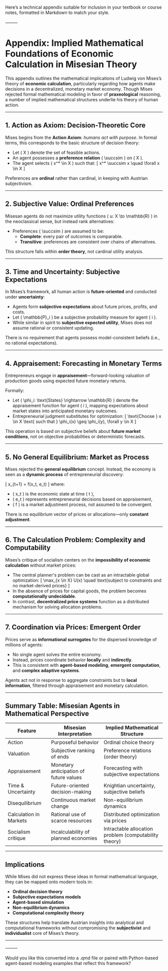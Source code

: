 Here’s a technical appendix suitable for inclusion in your textbook or course notes, formatted in Markdown to match your style.

⸻



# Appendix: Implied Mathematical Foundations of Economic Calculation in Misesian Theory

This appendix outlines the mathematical implications of Ludwig von Mises’s theory of **economic calculation**, particularly regarding how agents make decisions in a decentralized, monetary market economy. Though Mises rejected formal mathematical modeling in favor of **praxeological** reasoning, a number of implied mathematical structures underlie his theory of human action.

---

## 1. Action as Axiom: Decision-Theoretic Core

Mises begins from the **Action Axiom**: _humans act with purpose_. In formal terms, this corresponds to the basic structure of decision theory:

- Let \( X \) denote the set of feasible actions.
- An agent possesses a **preference relation** \( \succsim \) on \( X \).
- The agent selects \( x^* \in X \) such that:
  \[
  x^* \succsim x \quad \forall x \in X
  \]

Preferences are **ordinal** rather than cardinal, in keeping with Austrian subjectivism.

---

## 2. Subjective Value: Ordinal Preferences

Misesan agents do not maximize utility functions \( u: X \to \mathbb{R} \) in the neoclassical sense, but instead rank alternatives:

- Preferences \( \succsim \) are assumed to be:
  - **Complete**: every pair of outcomes is comparable.
  - **Transitive**: preferences are consistent over chains of alternatives.

This structure falls within **order theory**, not cardinal utility analysis.

---

## 3. Time and Uncertainty: Subjective Expectations

In Mises’s framework, all human action is **future-oriented** and conducted under **uncertainty**:

- Agents form **subjective expectations** about future prices, profits, and costs.
- Let \( \mathbb{P}_i \) be a subjective probability measure for agent \( i \).
- While similar in spirit to **subjective expected utility**, Mises does not assume rational or consistent updating.

There is no requirement that agents possess model-consistent beliefs (i.e., no rational expectations).

---

## 4. Appraisement: Forecasting in Monetary Terms

Entrepreneurs engage in **appraisement**—forward-looking valuation of production goods using expected future monetary returns.

Formally:
- Let \( \phi_i: \text{States} \rightarrow \mathbb{R} \) denote the appraisement function for agent \( i \), mapping expectations about market states into anticipated monetary outcomes.
- Entrepreneurial judgment substitutes for optimization:
  \[
  \text{Choose } x \in X \text{ such that } \phi_i(x) \geq \phi_i(y), \forall y \in X
  \]

This operation is based on subjective beliefs about **future market conditions**, not on objective probabilities or deterministic forecasts.

---

## 5. No General Equilibrium: Market as Process

Mises rejected the **general equilibrium** concept. Instead, the economy is seen as a **dynamic process** of entrepreneurial discovery:

\[
x_{t+1} = f(x_t, e_t)
\]
where:
- \( x_t \) is the economic state at time \( t \),
- \( e_t \) represents entrepreneurial decisions based on appraisement,
- \( f \) is a market adjustment process, not assumed to be convergent.

There is no equilibrium vector of prices or allocations—only **constant adjustment**.

---

## 6. The Calculation Problem: Complexity and Computability

Mises’s critique of socialism centers on the **impossibility of economic calculation** without market prices:

- The central planner's problem can be cast as an intractable global optimization:
  \[
  \max_{x \in X} U(x) \quad \text{subject to constraints and no market-derived prices}
  \]
- In the absence of prices for capital goods, the problem becomes **computationally undecidable**.
- In contrast, **decentralized price systems** function as a distributed mechanism for solving allocation problems.

---

## 7. Coordination via Prices: Emergent Order

Prices serve as **informational surrogates** for the dispersed knowledge of millions of agents:

- No single agent solves the entire economy.
- Instead, prices coordinate behavior **locally** and **indirectly**.
- This is consistent with **agent-based modeling**, **emergent computation**, and **complex adaptive systems**.

Agents act not in response to aggregate constraints but to **local information**, filtered through appraisement and monetary calculation.

---

## Summary Table: Misesian Agents in Mathematical Perspective

| Feature                      | Misesian Interpretation                      | Implied Mathematical Structure               |
|-----------------------------|-----------------------------------------------|----------------------------------------------|
| Action                      | Purposeful behavior                          | Ordinal choice theory                        |
| Valuation                   | Subjective ranking of ends                   | Preference relations (order theory)          |
| Appraisement                | Monetary anticipation of future values       | Forecasting with subjective expectations     |
| Time & Uncertainty          | Future-oriented decision-making              | Knightian uncertainty, subjective beliefs    |
| Disequilibrium              | Continuous market change                     | Non-equilibrium dynamics                     |
| Calculation in Markets      | Rational use of scarce resources             | Distributed optimization via prices          |
| Socialism critique          | Incalculability of planned economies         | Intractable allocation problem (computability theory) |

---

## Implications

While Mises did not express these ideas in formal mathematical language, they can be mapped onto modern tools in:

- **Ordinal decision theory**
- **Subjective expectations models**
- **Agent-based simulation**
- **Non-equilibrium dynamics**
- **Computational complexity theory**

These structures help translate Austrian insights into analytical and computational frameworks without compromising the **subjectivist** and **individualist** core of Mises’s theory.

---



⸻

Would you like this converted into a .qmd file or paired with Python-based agent-based modeling examples that reflect this framework?
